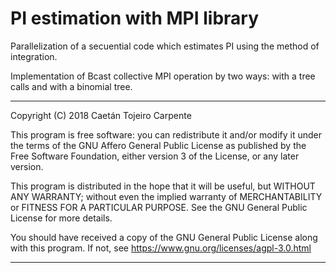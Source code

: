 # PI estimation with MPI library


Parallelization of a secuential code which estimates PI using the method of integration.

Implementation of Bcast collective MPI operation by two ways: with a tree calls and with a binomial tree.


**********************************************************************

Copyright (C) 2018 Caetán Tojeiro Carpente

This program is free software: you can redistribute it and/or modify it under the terms of the GNU Affero General Public License as published by the Free Software Foundation, either version 3 of the License, or any later version.

This program is distributed in the hope that it will be useful, but WITHOUT ANY WARRANTY; without even the implied warranty of MERCHANTABILITY or FITNESS FOR A PARTICULAR PURPOSE. See the GNU General Public License for more details.

You should have received a copy of the GNU General Public License along with this program. If not, see https://www.gnu.org/licenses/agpl-3.0.html

**********************************************************************
